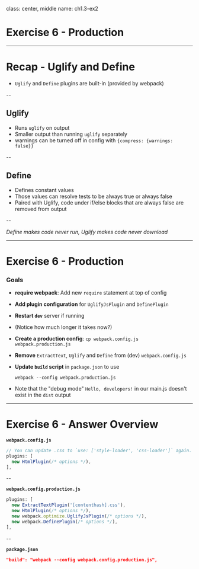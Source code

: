 class: center, middle
name: ch1.3-ex2

# Exercise 6 - Production

---

# Recap - Uglify and Define

- `Uglify` and `Define` plugins are built-in (provided by webpack)

--

## Uglify

- Runs `uglify` on output
- Smaller output than running `uglify` separately
- warnings can be turned off in config with `{compress: {warnings: false}}`

--

## Define

- Defines constant values
- Those values can resolve tests to be always true or always false
- Paired with Uglify, code under if/else blocks that are always false are removed from output

--

_Define makes code never run, Uglify makes code never download_

---

# Exercise 6 - Production

### Goals

- **require webpack**: Add new `require` statement at top of config
- **Add plugin configuration** for `UglifyJsPlugin` and `DefinePlugin`
- **Restart `dev`** server if running
- (Notice how much longer it takes now?)
- **Create a production config**: `cp webpack.config.js webpack.production.js`
- **Remove** `ExtractText`, `Uglify` and `Define` from (dev) `webpack.config.js`
- **Update `build` script** in `package.json` to use

    ```shell
    webpack --config webpack.production.js
    ```
- Note that the "debug mode" `Hello, developers!` in our main.js doesn't exist in the `dist` output

---

# Exercise 6 - Answer Overview

**`webpack.config.js`**

```js
// You can update .css to `use: ['style-loader', 'css-loader']` again.
plugins: [
  new HtmlPlugin(/* options */),
],
```

--

**`webpack.config.production.js`**
```js
plugins: [
  new ExtractTextPlugin('[contenthash].css'),
  new HtmlPlugin(/* options */),
  new webpack.optimize.UglifyJsPlugin(/* options */),
  new webpack.DefinePlugin(/* options */),
],
```

--

**`package.json`**
```json
"build": "webpack --config webpack.config.production.js",
```
